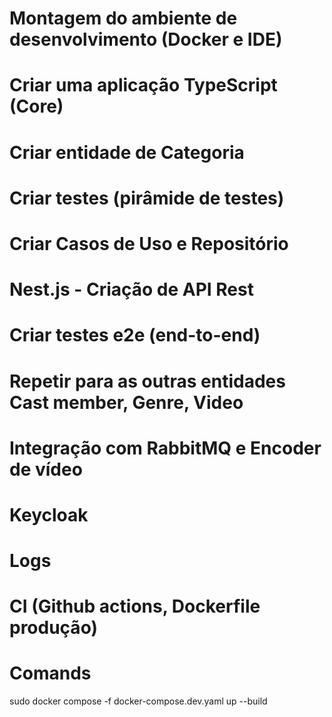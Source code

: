# Montagem do ambiente de desenvolvimento (Docker e IDE)

# Criar uma aplicação TypeScript (Core)

# Criar entidade de Categoria

# Criar testes (pirâmide de testes)

# Criar Casos de Uso e Repositório

# Nest.js - Criação de API Rest

# Criar testes e2e (end-to-end)

# Repetir para as outras entidades Cast member, Genre, Video

# Integração com RabbitMQ e Encoder de vídeo

# Keycloak

# Logs

# CI (Github actions, Dockerfile produção)

# Comands

sudo docker compose -f docker-compose.dev.yaml up --build
